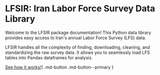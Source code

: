 # LFSIR: Iran Labor Force Survey Data Library

Welcome to the LFSIR package documentation! This Python data library provides 
easy access to Iran's annual Labor Force Survey (LFS) data.

LFSIR handles all the complexity of finding, downloading, cleaning, and 
standardizing the raw survey data. It allows you to seamlessly load LFS 
tables into Pandas dataframes for analysis.

[See how it works!](./usage/basic.py){ .md-button .md-button--primary }

